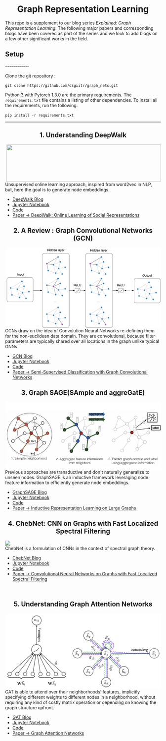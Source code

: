 <h1 align="center"> Graph Representation Learning </h1>

This repo is a supplement to our blog series *Explained: Graph Representation Learning*. The following major papers and corresponding blogs have been covered as part of the series and we look to add blogs on a few other significant works in the field.


<h2> Setup </h2>
------------

Clone the git repository :

```
git clone https://github.com/dsgiitr/graph_nets.git
```

Python 3 with Pytorch 1.3.0 are the primary requirements. The `requirements.txt` file contains a listing of other dependencies. To install all the requirements, run the following:

`pip install -r requirements.txt`

------------

<h2 align="center"> 1. Understanding DeepWalk </h2>
<img align="right" width="500x" height="120x" src="https://miro.medium.com/max/4005/1*j-P55wBp5PP9oqrxDxdDpw.png">

Unsupervised online learning approach, inspired from word2vec in NLP, but, here the goal is to generate node embeddings.
- [DeepWalk Blog](https://dsgiitr.com/blogs/deepwalk)
- [Jupyter Notebook](https://github.com/dsgiitr/graph_nets/blob/master/DeepWalk/DeepWalk_Blog%2BCode.ipynb)
- [Code](https://github.com/dsgiitr/graph_nets/blob/master/DeepWalk/DeepWalk.py)
- [Paper -> DeepWalk: Online Learning of Social Representations](https://arxiv.org/abs/1403.6652)


<h2 align="center"> 2. A Review : Graph Convolutional Networks (GCN) </h2>
<img align="right" width="500x" src="/GCN/img/gcn_architecture.png">

GCNs draw on the idea of Convolution Neural Networks re-defining them for the non-euclidean data domain. They are  convolutional, because filter parameters are typically shared over all locations in the graph unlike typical GNNs. 
- [GCN Blog](https://dsgiitr.com/blogs/gcn)
- [Jupyter Notebook](https://github.com/dsgiitr/graph_nets/blob/master/GCN/GCN_Blog%2BCode.ipynb)
- [Code](https://github.com/dsgiitr/graph_nets/blob/master/GCN/GCN.py)
- [Paper -> Semi-Supervised Classification with Graph Convolutional Networks](https://arxiv.org/abs/1609.02907)


<h2 align="center"> 3. Graph SAGE(SAmple and aggreGatE) </h2>
<img align="right" width="500x" src="/GraphSAGE/img/GraphSAGE_cover.jpg">

Previous approaches are transductive and don't naturally generalize to unseen nodes. GraphSAGE is an inductive framework leveraging node feature information to efficiently generate node embeddings.
- [GraphSAGE Blog](https://dsgiitr.com/blogs/graphsage)
- [Jupyter Notebook](https://github.com/dsgiitr/graph_nets/blob/master/GraphSAGE/GraphSAGE_Code%2BBlog.ipynb)
- [Code](https://github.com/dsgiitr/graph_nets/blob/master/GraphSAGE/GraphSAGE.py)
- [Paper -> Inductive Representation Learning on Large Graphs](https://arxiv.org/abs/1706.02216)


<h2 align="center"> 4. ChebNet: CNN on Graphs with Fast Localized Spectral Filtering </h2>
<img align="right" width="600x" src="https://storage.googleapis.com/groundai-web-prod/media/users/user_3036/project_14426/images/x1.png">

ChebNet is a formulation of CNNs in the context of spectral graph theory.
- [ChebNet Blog](https://dsgiitr.com/blogs/chebnet/)
- [Jupyter Notebook](https://github.com/dsgiitr/graph_nets/blob/master/ChebNet/Chebnet_Blog%2BCode.ipynb)
- [Code](https://github.com/dsgiitr/graph_nets/blob/master/ChebNet/coarsening.py)
- [Paper -> Convolutional Neural Networks on Graphs with Fast Localized Spectral Filtering](https://arxiv.org/abs/1606.09375)

<br/>

<h2 align="center"> 5. Understanding Graph Attention Networks </h2>
<img align="right" width="500x" src="/GAT/img/GAT_Cover.jpg">

GAT is able to attend over their neighborhoods’ features, implicitly specifying different weights to different nodes in a neighborhood, without requiring any kind of costly matrix operation or depending on knowing the graph structure upfront.
- [GAT Blog](https://dsgiitr.com/blogs/gat)
- [Jupyter Notebook](https://github.com/dsgiitr/graph_nets/blob/master/GAT/GAT_Blog%2BCode.ipynb)
- [Code](https://github.com/dsgiitr/graph_nets/blob/master/GAT/GAT_PyG.py)
- [Paper -> Graph Attention Networks](https://arxiv.org/abs/1710.10903)
